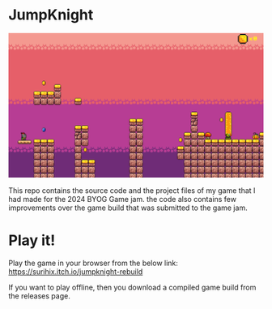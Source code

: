 # JumpKnight
![Image Text](repo_img.png)

This repo contains the source code and the project files of my game that I had made for the 2024 BYOG Game jam. the code also contains few improvements over the game build that was submitted to the game jam.

# Play it!
Play the game in your browser from the below link:
<br>https://surihix.itch.io/jumpknight-rebuild

If you want to play offline, then you download a compiled game build from the releases page.
